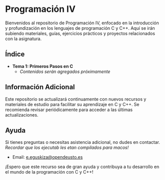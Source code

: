 # Programación IV

Bienvenidos al repositorio de Programación IV, enfocado en la introducción y profundización en los lenguajes de programación C y C++. Aquí se irán subiendo materiales, guías, ejercicios prácticos y proyectos relacionados con la asignatura.

## Índice

- **Tema 1: Primeros Pasos en C**
  - *Contenidos serán agregados próximamente*

## Información Adicional

Este repositorio se actualizará continuamente con nuevos recursos y materiales de estudio para facilitar su aprendizaje en C y C++. Se recomienda revisar periódicamente para acceder a las últimas actualizaciones.

## Ayuda

Si tienes preguntas o necesitas asistencia adicional, no dudes en contactar. 
*Recordar que los ejecutab les etan compilados para macos!*

- Email: [e.eguskiza@opendeusto.es](mailto:e.eguskiza@opendeusto.es)

¡Espero que este recurso sea de gran ayuda y contribuya a tu desarrollo en el mundo de la programación con C y C++!
